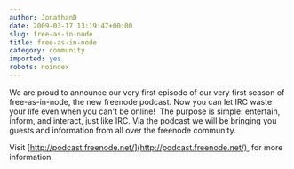 ```yaml
---
author: JonathanD
date: 2009-03-17 13:19:47+00:00
slug: free-as-in-node
title: free-as-in-node
category: community
imported: yes
robots: noindex
---
```

We are proud to announce our very first episode of our very first season of free-as-in-node, the new freenode podcast. Now you can let IRC waste your life even when you can't be online!  The purpose is simple: entertain, inform, and interact, just like IRC. Via the podcast we will be bringing you guests and information from all over the freenode community.

Visit [http://podcast.freenode.net/](http://podcast.freenode.net/)  for more information.
